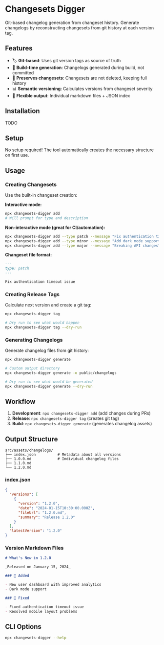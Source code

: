 # Changesets Digger

Git-based changelog generation from changeset history. Generate changelogs by reconstructing changesets from git
history at each version tag.

## Features

- 🏷️ **Git-based**: Uses git version tags as source of truth
- 📝 **Build-time generation**: Changelogs generated during build, not committed
- 🔄 **Preserves changesets**: Changesets are not deleted, keeping full history
- 📊 **Semantic versioning**: Calculates versions from changeset severity
- 📁 **Flexible output**: Individual markdown files + JSON index

## Installation

TODO

## Setup

No setup required! The tool automatically creates the necessary structure on first use.

## Usage

### Creating Changesets

Use the built-in changeset creation:

**Interactive mode:**

```bash
npx changesets-digger add
# Will prompt for type and description
```

**Non-interactive mode (great for CI/automation):**

```bash
npx changesets-digger add --type patch --message "Fix authentication timeout issue"
npx changesets-digger add --type minor --message "Add dark mode support"
npx changesets-digger add --type major --message "Breaking API changes"
```

**Changeset file format:**

```markdown
---
type: patch
---

Fix authentication timeout issue
```

### Creating Release Tags

Calculate next version and create a git tag:

```bash
npx changesets-digger tag

# Dry run to see what would happen
npx changesets-digger tag --dry-run
```

### Generating Changelogs

Generate changelog files from git history:

```bash
npx changesets-digger generate

# Custom output directory
npx changesets-digger generate -o public/changelogs

# Dry run to see what would be generated
npx changesets-digger generate --dry-run
```

## Workflow

1. **Development**: `npx changesets-digger add` (add changes during PRs)
2. **Release**: `npx changesets-digger tag` (creates git tag)
3. **Build**: `npx changesets-digger generate` (generates changelog assets)

## Output Structure

```
src/assets/changelogs/
├── index.json          # Metadata about all versions
├── 1.0.0.md            # Individual changelog files
├── 1.1.0.md
└── 1.2.0.md
```

### index.json

```json
{
  "versions": [
    {
      "version": "1.2.0",
      "date": "2024-01-15T10:30:00.000Z",
      "fileUrl": "1.2.0.md",
      "summary": "Release 1.2.0"
    }
  ],
  "latestVersion": "1.2.0"
}
```

### Version Markdown Files

```markdown
# What's New in 1.2.0

_Released on January 15, 2024_

### 🎉 Added

- New user dashboard with improved analytics
- Dark mode support

### 🐛 Fixed

- Fixed authentication timeout issue
- Resolved mobile layout problems
```

## CLI Options

```bash
npx changesets-digger --help
```

